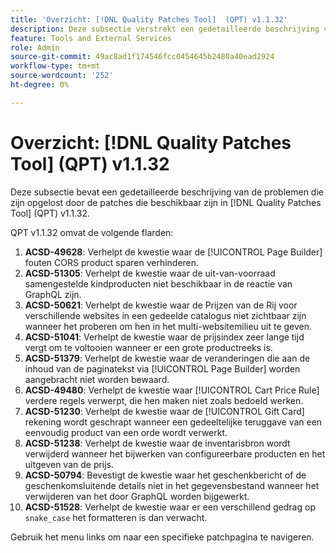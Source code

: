 ```yaml
---
title: 'Overzicht: [!DNL Quality Patches Tool]  (QPT) v1.1.32'
description: Deze subsectie verstrekt een gedetailleerde beschrijving van de kwesties die door de flarden beschikbaar in  [!DNL Quality Patches Tool]  (QPT) v1.1.32 worden bevestigd.
feature: Tools and External Services
role: Admin
source-git-commit: 49ac8ad1f174546fcc0454645b2480a40ead2924
workflow-type: tm+mt
source-wordcount: '252'
ht-degree: 0%

---
```


# Overzicht: [!DNL Quality Patches Tool] (QPT) v1.1.32

Deze subsectie bevat een gedetailleerde beschrijving van de problemen die zijn opgelost door de patches die beschikbaar zijn in [!DNL Quality Patches Tool] (QPT) v1.1.32.

QPT v1.1.32 omvat de volgende flarden:

1. **ACSD-49628**: Verhelpt de kwestie waar de [!UICONTROL Page Builder] fouten CORS product sparen verhinderen.
1. **ACSD-51305**: Verhelpt de kwestie waar de uit-van-voorraad samengestelde kindproducten niet beschikbaar in de reactie van GraphQL zijn.
1. **ACSD-50621**: Verhelpt de kwestie waar de Prijzen van de Rij voor verschillende websites in een gedeelde catalogus niet zichtbaar zijn wanneer het proberen om hen in het multi-websitemilieu uit te geven.
1. **ACSD-51041**: Verhelpt de kwestie waar de prijsindex zeer lange tijd vergt om te voltooien wanneer er een grote productreeks is.
1. **ACSD-51379**: Verhelpt de kwestie waar de veranderingen die aan de inhoud van de paginatekst via [!UICONTROL Page Builder] worden aangebracht niet worden bewaard.
1. **ACSD-49480**: Verhelpt de kwestie waar [!UICONTROL Cart Price Rule] verdere regels verwerpt, die hen maken niet zoals bedoeld werken.
1. **ACSD-51230**: Verhelpt de kwestie waar de [!UICONTROL Gift Card] rekening wordt geschrapt wanneer een gedeeltelijke teruggave van een eenvoudig product van een orde wordt verwerkt.
1. **ACSD-51238**: Verhelpt de kwestie waar de inventarisbron wordt verwijderd wanneer het bijwerken van configureerbare producten en het uitgeven van de prijs.
1. **ACSD-50794**: Bevestigt de kwestie waar het geschenkbericht of de geschenkomsluitende details niet in het gegevensbestand wanneer het verwijderen van het door GraphQL worden bijgewerkt.
1. **ACSD-51528**: Verhelpt de kwestie waar er een verschillend gedrag op `snake_case` het formatteren is dan verwacht.

Gebruik het menu links om naar een specifieke patchpagina te navigeren.
